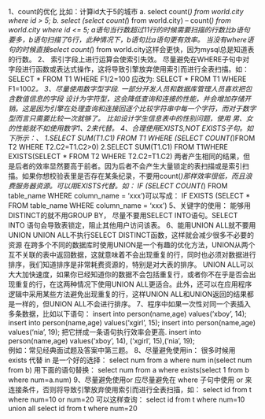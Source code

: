 1、count的优化
	比如：计算id大于5的城市 
	a. select count(*) from world.city where id > 5;
	b. select (select count(*) from world.city) – count(*) from world.city where id <= 5; 
	a语句当行数超过11行的时候需要扫描的行数比b语句要多，b语句扫描了6行，此种情况下，b语句比a语句更有效率。
	当没有where语句的时候直接select count(*) from world.city这样会更快，因为mysql总是知道表的行数。
2、 索引字段上进行运算会使索引失效。
	尽量避免在WHERE子句中对字段进行函数或表达式操作，这将导致引擎放弃使用索引而进行全表扫描。如： SELECT * FROM T1 WHERE F1/2=100 应改为: SELECT * FROM T1 WHERE F1=100*2。
3、尽量使用数字型字段.
	一部分开发人员和数据库管理人员喜欢把包含数值信息的字段 设计为字符型，这会降低查询和连接的性能，并会增加存储开销。这是因为引擎在处理查询和连接回逐个比较字符串中每一个字符，而对于数字型而言只需要比较一次就够了。
	比如设计学生信息表中的性别问题，使用 男、女的性能就不如使用数字1、2来代替。
4、合理使用EXISTS,NOT EXISTS子句。如下所示：、
	1.SELECT SUM(T1.C1) FROM T1 WHERE (SELECT COUNT(*)FROM T2 WHERE T2.C2=T1.C2>0) 2.SELECT SUM(T1.C1) FROM T1WHERE EXISTS(SELECT * FROM T2 WHERE T2.C2=T1.C2) 
	两者产生相同的结果，但是后者的效率显然要高于前者。因为后者不会产生大量锁定的表扫描或是索引扫描。如果你想校验表里是否存在某条纪录，不要用count(*)那样效率很低，而且浪费服务器资源。可以用EXISTS代替。如：
	IF (SELECT COUNT(*) FROM table_name WHERE column_name = ‘xxx’)可以写成：
	IF EXISTS (SELECT * FROM table_name WHERE column_name = ‘xxx’)
5、关键字的使用：
	能够用DISTINCT的就不用GROUP BY，
	尽量不要用SELECT INTO语句。SELECT INTO 语句会导致表锁定，阻止其他用户访问该表。
6、能用UNION ALL就不要用UNION
	UNION ALL不执行SELECT DISTINCT函数，这样就会减少很多不必要的资源 在跨多个不同的数据库时使用UNION是一个有趣的优化方法，UNION从两个互不关联的表中返回数据，这就意味着不会出现重复的行，同时也必须对数据进行排序，我们知道排序是非常耗费资源的，特别是对大表的排序。 UNION ALL可以大大加快速度，如果你已经知道你的数据不会包括重复行，或者你不在乎是否会出现重复的行，在这两种情况下使用UNION ALL更适合。此外，还可以在应用程序逻辑中采用某些方法避免出现重复的行，这样UNION ALL和UNION返回的结果都是一样的，但UNION ALL不会进行排序。
7、程序中如果一次性对同一个表插入多条数据，比如以下语句：
	insert into person(name,age) values(‘xboy’, 14); 
	insert into person(name,age) values(‘xgirl’, 15); 
	insert into person(name,age) values(‘nia’, 19);
	把它拼成一条语句执行效率会更高. insert into person(name,age) values(‘xboy’, 14), (‘xgirl’, 15),(‘nia’, 19);  
	例如：常见经典面试题及答案中第三题。
8、尽量避免使用in：
	很多时候用 exists 代替 in 是一个好的选择：
		select num from a where num in(select num from b)
	用下面的语句替换：
		select num from a where exists(select 1 from b where num=a.num)
9、尽量避免使用or
	应尽量避免在 where 子句中使用 or 来连接条件，否则将导致引擎放弃使用索引而进行全表扫描，如：
		select id from t where num=10 or num=20
	可以这样查询：
		select id from t where num=10
		union all
		select id from t where num=20
